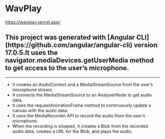 # WavPlay
https://wavplay.vercel.app/
<br/>
<h2> This project was generated with [Angular CLI](https://github.com/angular/angular-cli) version 17.0.5.It uses the navigator.mediaDevices.getUserMedia method to get access to the user’s microphone. </h2>
<hr/>
<ul>
<li>
It creates an AudioContext and a MediaStreamSource from the user’s microphone stream.  
</li>
<li>
  It connects the MediaStreamSource to an AnalyserNode to get audio data.
</li>
<li>
  It uses the requestAnimationFrame method to continuously update a canvas with the audio data.
</li>
<li>
  It uses the MediaRecorder API to record the audio from the user’s microphone.
</li>
<li>
  When the recording is stopped, it creates a Blob from the recorded audio data, creates a URL for the Blob, and plays the audio.
</li>
</ul>
